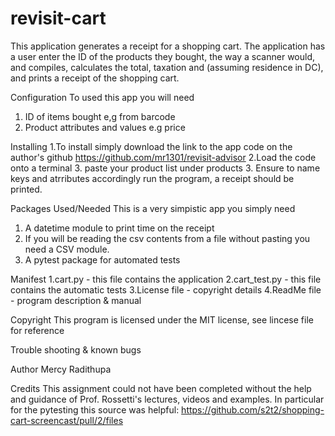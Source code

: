 # revisit-cart
This application generates a receipt for a shopping cart.
The application has a user enter the ID of the products they bought, the way a scanner would, and compiles, calculates the total, taxation and (assuming residence in DC), and prints a receipt of the shopping cart.

Configuration
To used this app you will need
1. ID of items bought e,g from barcode
2. Product attributes and values e.g price

Installing
1.To install simply download the link to the app code on the author's github https://github.com/mr1301/revisit-advisor
2.Load the code onto a terminal
3. paste your product list under products
3. Ensure to name keys and atrributes accordingly
run the program, a receipt should be printed.

Packages Used/Needed
This is a very simpistic app you simply need
1. A datetime module to print time on the receipt
2. If you will be reading the csv contents from a file without pasting you need a CSV module.
3. A pytest package for automated tests

Manifest
1.cart.py - this file contains the application
2.cart_test.py - this file contains the automatic tests
3.License file - copyright details
4.ReadMe file - program description & manual

Copyright
This program is licensed under the MIT license, see lincese file for reference

Trouble shooting & known bugs


Author
Mercy Radithupa

Credits
This assignment could not have been completed without the help and guidance of Prof. Rossetti's lectures, videos and examples. In particular for the pytesting this source was helpful: https://github.com/s2t2/shopping-cart-screencast/pull/2/files